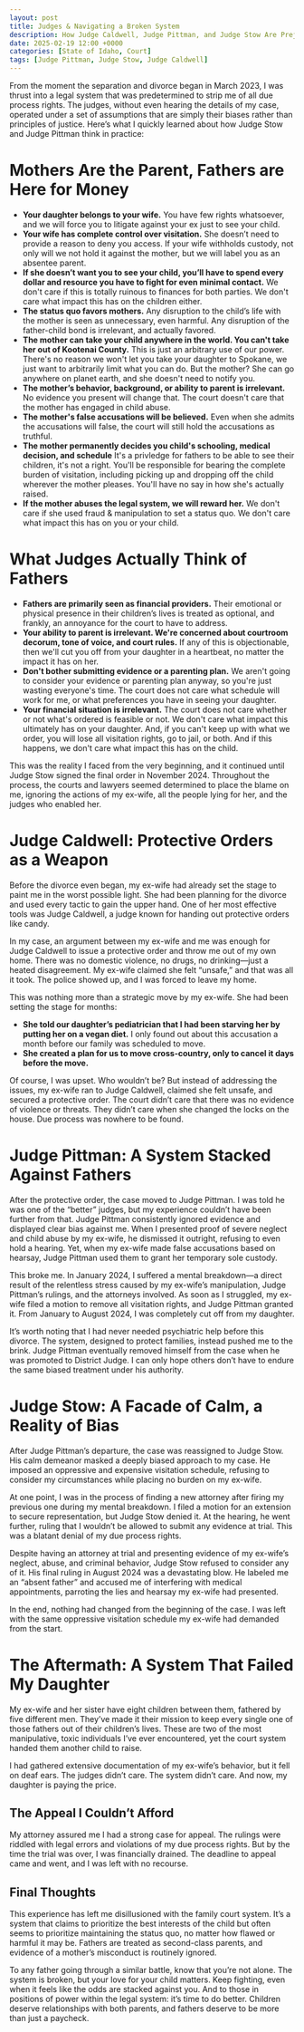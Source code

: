 ```yaml
---
layout: post
title: Judges & Navigating a Broken System
description: How Judge Caldwell, Judge Pittman, and Judge Stow Are Prejudiced Against Fathers and Children
date: 2025-02-19 12:00 +0000
categories: [State of Idaho, Court]
tags: [Judge Pittman, Judge Stow, Judge Caldwell]
---
```

From the moment the separation and divorce began in March 2023, I was thrust into a legal system that was predetermined to strip me of all due process rights. The judges, without even hearing the details of my case, operated under a set of assumptions that are simply their biases rather than principles of justice. Here’s what I quickly learned about how Judge Stow and Judge Pittman think in practice:

# Mothers Are the Parent, Fathers are Here for Money

- **Your daughter belongs to your wife.** You have few rights whatsoever, and we will force you to litigate against your ex just to see your child.
- **Your wife has complete control over visitation.** She doesn’t need to provide a reason to deny you access. If your wife withholds custody, not only will we not hold it against the mother, but we will label you as an absentee parent.  
- **If she doesn’t want you to see your child, you’ll have to spend every dollar and resource you have to fight for even minimal contact.**  We don't care if this is totally ruinous to finances for both parties. We don't care what impact this has on the children either.
- **The status quo favors mothers.** Any disruption to the child’s life with the mother is seen as unnecessary, even harmful. Any disruption of the father-child bond is irrelevant, and actually favored. 
- **The mother can take your child anywhere in the world. You can't take her out of Kootenai County.** This is just an arbitrary use of our power. There's no reason we won't let you take your daughter to Spokane, we just want to arbitrarily limit what you can do. But the mother? She can go anywhere on planet earth, and she doesn't need to notify you.
- **The mother’s behavior, background, or ability to parent is irrelevant.** No evidence you present will change that. The court doesn't care that the mother has engaged in child abuse.
- **The mother's false accusations will be believed.** Even when she admits the accusations will false, the court will still hold the accusations as truthful.
- **The mother permanently decides you child's schooling, medical decision, and schedule** It's a privledge for fathers to be able to see their children, it's not a right. You'll be responsible for bearing the complete burden of visitation, including picking up and dropping off the child wherever the mother pleases. You'll have no say in how she's actually raised.
- **If the mother abuses the legal system, we will reward her.** We don't care if she used fraud & manipulation to set a status quo. We don't care what impact this has on you or your child.

# What Judges Actually Think of Fathers

- **Fathers are primarily seen as financial providers.** Their emotional or physical presence in their children’s lives is treated as optional, and frankly, an annoyance for the court to have to address.  
- **Your ability to parent is irrelevant. We're concerned about courtroom decorum, tone of voice, and court rules.** If any of this is objectionable, then we'll cut you off from your daughter in a heartbeat, no matter the impact it has on her.
- **Don't bother submitting evidence or a parenting plan.** We aren't going to consider your evidence or parenting plan anyway, so you're just wasting everyone's time. The court does not care what schedule will work for me, or what preferences you have in seeing your daughter.
- **Your financial situation is irrelevant.** The court does not care whether or not what's ordered is feasible or not. We don't care what impact this ultimately has on your daughter. And, if you can't keep up with what we order, you will lose all visitation rights, go to jail, or both. And if this happens, we don't care what impact this has on the child.

This was the reality I faced from the very beginning, and it continued until Judge Stow signed the final order in November 2024. Throughout the process, the courts and lawyers seemed determined to place the blame on me, ignoring the actions of my ex-wife, all the people lying for her, and the judges who enabled her.

# Judge Caldwell: Protective Orders as a Weapon

Before the divorce even began, my ex-wife had already set the stage to paint me in the worst possible light. She had been planning for the divorce and used every tactic to gain the upper hand. One of her most effective tools was Judge Caldwell, a judge known for handing out protective orders like candy.  

In my case, an argument between my ex-wife and me was enough for Judge Caldwell to issue a protective order and throw me out of my own home. There was no domestic violence, no drugs, no drinking—just a heated disagreement. My ex-wife claimed she felt “unsafe,” and that was all it took. The police showed up, and I was forced to leave my home.  

This was nothing more than a strategic move by my ex-wife. She had been setting the stage for months:  

- **She told our daughter’s pediatrician that I had been starving her by putting her on a vegan diet.** I only found out about this accusation a month before our family was scheduled to move.  
- **She created a plan for us to move cross-country, only to cancel it days before the move.**  

Of course, I was upset. Who wouldn’t be? But instead of addressing the issues, my ex-wife ran to Judge Caldwell, claimed she felt unsafe, and secured a protective order. The court didn’t care that there was no evidence of violence or threats. They didn’t care when she changed the locks on the house. Due process was nowhere to be found.  

# Judge Pittman: A System Stacked Against Fathers

After the protective order, the case moved to Judge Pittman. I was told he was one of the “better” judges, but my experience couldn’t have been further from that. Judge Pittman consistently ignored evidence and displayed clear bias against me. When I presented proof of severe neglect and child abuse by my ex-wife, he dismissed it outright, refusing to even hold a hearing. Yet, when my ex-wife made false accusations based on hearsay, Judge Pittman used them to grant her temporary sole custody.  

This broke me. In January 2024, I suffered a mental breakdown—a direct result of the relentless stress caused by my ex-wife’s manipulation, Judge Pittman’s rulings, and the attorneys involved. As soon as I struggled, my ex-wife filed a motion to remove all visitation rights, and Judge Pittman granted it. From January to August 2024, I was completely cut off from my daughter.  

It’s worth noting that I had never needed psychiatric help before this divorce. The system, designed to protect families, instead pushed me to the brink. Judge Pittman eventually removed himself from the case when he was promoted to District Judge. I can only hope others don’t have to endure the same biased treatment under his authority.  

# Judge Stow: A Facade of Calm, a Reality of Bias

After Judge Pittman’s departure, the case was reassigned to Judge Stow. His calm demeanor masked a deeply biased approach to my case. He imposed an oppressive and expensive visitation schedule, refusing to consider my circumstances while placing no burden on my ex-wife.  

At one point, I was in the process of finding a new attorney after firing my previous one during my mental breakdown. I filed a motion for an extension to secure representation, but Judge Stow denied it. At the hearing, he went further, ruling that I wouldn’t be allowed to submit any evidence at trial. This was a blatant denial of my due process rights.  

Despite having an attorney at trial and presenting evidence of my ex-wife’s neglect, abuse, and criminal behavior, Judge Stow refused to consider any of it. His final ruling in August 2024 was a devastating blow. He labeled me an “absent father” and accused me of interfering with medical appointments, parroting the lies and hearsay my ex-wife had presented.  

In the end, nothing had changed from the beginning of the case. I was left with the same oppressive visitation schedule my ex-wife had demanded from the start.  

# The Aftermath: A System That Failed My Daughter

My ex-wife and her sister have eight children between them, fathered by five different men. They’ve made it their mission to keep every single one of those fathers out of their children’s lives. These are two of the most manipulative, toxic individuals I’ve ever encountered, yet the court system handed them another child to raise.  

I had gathered extensive documentation of my ex-wife’s behavior, but it fell on deaf ears. The judges didn’t care. The system didn’t care. And now, my daughter is paying the price.  

## The Appeal I Couldn’t Afford

My attorney assured me I had a strong case for appeal. The rulings were riddled with legal errors and violations of my due process rights. But by the time the trial was over, I was financially drained. The deadline to appeal came and went, and I was left with no recourse.  

## Final Thoughts

This experience has left me disillusioned with the family court system. It’s a system that claims to prioritize the best interests of the child but often seems to prioritize maintaining the status quo, no matter how flawed or harmful it may be. Fathers are treated as second-class parents, and evidence of a mother’s misconduct is routinely ignored.  

To any father going through a similar battle, know that you’re not alone. The system is broken, but your love for your child matters. Keep fighting, even when it feels like the odds are stacked against you. And to those in positions of power within the legal system: it’s time to do better. Children deserve relationships with both parents, and fathers deserve to be more than just a paycheck.
